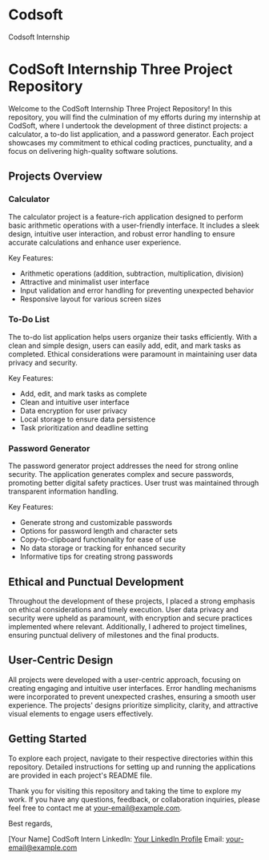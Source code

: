 # Codsoft
Codsoft Internship
# CodSoft Internship Three Project Repository

Welcome to the CodSoft Internship Three Project Repository! In this repository, you will find the culmination of my efforts during my internship at CodSoft, where I undertook the development of three distinct projects: a calculator, a to-do list application, and a password generator. Each project showcases my commitment to ethical coding practices, punctuality, and a focus on delivering high-quality software solutions.

## Projects Overview

### Calculator
The calculator project is a feature-rich application designed to perform basic arithmetic operations with a user-friendly interface. It includes a sleek design, intuitive user interaction, and robust error handling to ensure accurate calculations and enhance user experience.

Key Features:
- Arithmetic operations (addition, subtraction, multiplication, division)
- Attractive and minimalist user interface
- Input validation and error handling for preventing unexpected behavior
- Responsive layout for various screen sizes

### To-Do List
The to-do list application helps users organize their tasks efficiently. With a clean and simple design, users can easily add, edit, and mark tasks as completed. Ethical considerations were paramount in maintaining user data privacy and security.

Key Features:
- Add, edit, and mark tasks as complete
- Clean and intuitive user interface
- Data encryption for user privacy
- Local storage to ensure data persistence
- Task prioritization and deadline setting

### Password Generator
The password generator project addresses the need for strong online security. The application generates complex and secure passwords, promoting better digital safety practices. User trust was maintained through transparent information handling.

Key Features:
- Generate strong and customizable passwords
- Options for password length and character sets
- Copy-to-clipboard functionality for ease of use
- No data storage or tracking for enhanced security
- Informative tips for creating strong passwords

## Ethical and Punctual Development

Throughout the development of these projects, I placed a strong emphasis on ethical considerations and timely execution. User data privacy and security were upheld as paramount, with encryption and secure practices implemented where relevant. Additionally, I adhered to project timelines, ensuring punctual delivery of milestones and the final products.

## User-Centric Design

All projects were developed with a user-centric approach, focusing on creating engaging and intuitive user interfaces. Error handling mechanisms were incorporated to prevent unexpected crashes, ensuring a smooth user experience. The projects' designs prioritize simplicity, clarity, and attractive visual elements to engage users effectively.

## Getting Started

To explore each project, navigate to their respective directories within this repository. Detailed instructions for setting up and running the applications are provided in each project's README file.

Thank you for visiting this repository and taking the time to explore my work. If you have any questions, feedback, or collaboration inquiries, please feel free to contact me at [your-email@example.com](mailto:your-email@example.com).

Best regards,

[Your Name]
CodSoft Intern
LinkedIn: [Your LinkedIn Profile](https://www.linkedin.com/in/your-profile/)
Email: [your-email@example.com](mailto:your-email@example.com)
